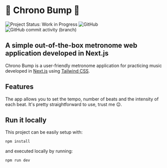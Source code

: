 # :musical_note: Chrono Bump :guitar:

![Project Status: Work in Progress](https://img.shields.io/badge/Project%20Status-Work%20in%20Progress-orange)
![GitHub](https://img.shields.io/github/license/johnnysn/chrono-bump)
![GitHub commit activity (branch)](https://img.shields.io/github/commit-activity/m/johnnysn/chrono-bump)

## A simple out-of-the-box metronome web application developed in Next.js

Chrono Bump is a user-friendly metronome application for practicing music developed in [Next.js](https://nextjs.org/) using [Tailwind CSS](https://tailwindcss.com/).

## Features

The app allows you to set the tempo, number of beats and the intensity of each beat. It's pretty straightforward to use, trust me :wink:.

## Run it locally

This project can be easily setup with:

```bash
npm install
```

and executed locally by running:

```bash
npm run dev
```
